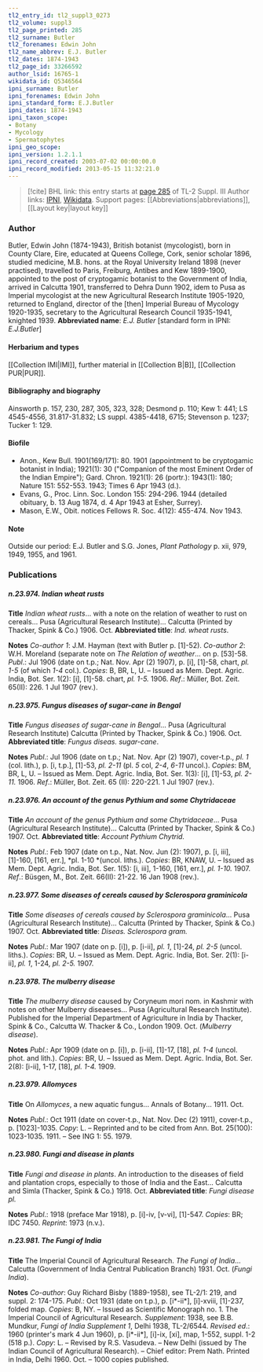 ```yaml
---
tl2_entry_id: tl2_suppl3_0273
tl2_volume: suppl3
tl2_page_printed: 285
tl2_surname: Butler
tl2_forenames: Edwin John
tl2_name_abbrev: E.J. Butler
tl2_dates: 1874-1943
tl2_page_id: 33266592
author_lsid: 16765-1
wikidata_id: Q5346564
ipni_surname: Butler
ipni_forenames: Edwin John
ipni_standard_form: E.J.Butler
ipni_dates: 1874-1943
ipni_taxon_scope: 
- Botany
- Mycology
- Spermatophytes
ipni_geo_scope: 
ipni_version: 1.2.1.1
ipni_record_created: 2003-07-02 00:00:00.0
ipni_record_modified: 2013-05-15 11:32:21.0
---
```


> [!cite] BHL link: this entry starts at [page 285](https://www.biodiversitylibrary.org/page/33266592) of TL-2 Suppl. III
> Author links: [IPNI](https://www.ipni.org/a/16765-1), [Wikidata](https://www.wikidata.org/wiki/Q5346564). Support pages: [[Abbreviations|abbreviations]], [[Layout key|layout key]]

### Author

Butler, Edwin John (1874-1943), British botanist (mycologist), born in County Clare, Eire, educated at Queens College, Cork, senior scholar 1896, studied medicine, M.B. hons. at the Royal University Ireland 1898 (never practised), travelled to Paris, Freiburg, Antibes and Kew 1899-1900, appointed to the post of cryptogamic botanist to the Government of India, arrived in Calcutta 1901, transferred to Dehra Dunn 1902, idem to Pusa as Imperial mycologist at the new Agricultural Research Institute 1905-1920, returned to England, director of the \[then\] Imperial Bureau of Mycology 1920-1935, secretary to the Agricultural Research Council 1935-1941, knighted 1939. 
**Abbreviated name**: *E.J. Butler* \[standard form in IPNI: *E.J.Butler*\]

#### Herbarium and types

[[Collection IMI|IMI]], further material in [[Collection B|B]], [[Collection PUR|PUR]].

#### Bibliography and biography

Ainsworth p. 157, 230, 287, 305, 323, 328; Desmond p. 110; Kew 1: 441; LS 4545-4556, 31.817-31.832; LS suppl. 4385-4418, 6715; Stevenson p. 1237; Tucker 1: 129.

#### Biofile

- Anon., Kew Bull. 1901(169/171): 80. 1901 (appointment to be cryptogamic botanist in India); 1921(1): 30 ("Companion of the most Eminent Order of the Indian Empire"); Gard. Chron. 1921(1): 26 (portr.): 1943(1): 180; Nature 151: 552-553. 1943; Times 6 Apr 1943 (d.).
- Evans, G., Proc. Linn. Soc. London 155: 294-296. 1944 (detailed obituary, b. 13 Aug 1874, d. 4 Apr 1943 at Esher, Surrey).
- Mason, E.W., Obit. notices Fellows R. Soc. 4(12): 455-474. Nov 1943.

#### Note

Outside our period: E.J. Butler and S.G. Jones, *Plant Pathology* p. xii, 979, 1949, 1955, and 1961.

### Publications

##### n.23.974. Indian wheat rusts

**Title**
*Indian wheat rusts*... with a note on the relation of weather to rust on cereals... Pusa (Agricultural Research Institute)... Calcutta (Printed by Thacker, Spink & Co.) 1906. Oct.
**Abbreviated title**: *Ind. wheat rusts*.

**Notes**
*Co-author 1*: J.M. Hayman (text with Butler p. \[1\]-52).
*Co-author 2*: W.H. Moreland (separate note on *The Relation of weather*... on p. \[53\]-58.
*Publ*.: Jul 1906 (date on t.p.; Nat. Nov. Apr (2) 1907), p. \[i\], \[1\]-58, chart, *pl. 1-5* (of which *1-4* col.). *Copies*: B, BR, L, U. – Issued as Mem. Dept. Agric. India, Bot. Ser. 1(2): \[i\], \[1\]-58. chart, *pl. 1-5.* 1906.
*Ref*.: Müller, Bot. Zeit. 65(II): 226. 1 Jul 1907 (rev.).

##### n.23.975. Fungus diseases of sugar-cane in Bengal

**Title**
*Fungus diseases of sugar-cane in Bengal*... Pusa (Agricultural Research Institute) Calcutta (Printed by Thacker, Spink & Co.) 1906. Oct.
**Abbreviated title**: *Fungus diseas. sugar-cane*.

**Notes**
*Publ*.: Jul 1906 (date on t.p.; Nat. Nov. Apr (2) 1907), cover-t.p., *pl. 1* (col. lith.), p. \[i, t.p.\], \[1\]-53, *pl. 2-11* (pl. *5* col, *2-4*, *6-11* uncol.). *Copies*: BM, BR, L, U. – Issued as Mem. Dept. Agric. India, Bot. Ser. 1(3): \[i\], \[1\]-53, *pl. 2-11.* 1906.
*Ref*.: Müller, Bot. Zeit. 65 (II): 220-221. 1 Jul 1907 (rev.).

##### n.23.976. An account of the genus Pythium and some Chytridaceae

**Title**
*An account of the genus Pythium and some Chytridaceae*... Pusa (Agricultural Research Institute)... Calcutta (Printed by Thacker, Spink & Co.) 1907. Oct.
**Abbreviated title**: *Account Pythium Chytrid.*

**Notes**
*Publ*.: Feb 1907 (date on t.p., Nat. Nov. Jun (2): 1907), p. \[i, iii\], \[1\]-160, \[161, err.\], *pl. 1-10 *(uncol. liths.). *Copies*: BR, KNAW, U. – Issued as Mem. Dept. Agric. India, Bot. Ser. 1(5): \[i, iii\], 1-160, \[161, err.\], *pl. 1-10.* 1907.
*Ref*.: Büsgen, M., Bot. Zeit. 66(II): 21-22. 16 Jan 1908 (rev.).

##### n.23.977. Some diseases of cereals caused by Sclerospora graminicola

**Title**
*Some diseases of cereals caused by Sclerospora graminicola*... Pusa (Agricultural Research Institute)... Calcutta (Printed by Thacker, Spink & Co.) 1907. Oct.
**Abbreviated title**: *Diseas. Sclerospora gram.*

**Notes**
*Publ*.: Mar 1907 (date on p. \[i\]), p. \[i-ii\], *pl. 1*, \[1\]-24, *pl. 2-5* (uncol. liths.). *Copies*: BR, U.  – Issued as Mem. Dept. Agric. India, Bot. Ser. 2(1): \[i-ii\], *pl. 1*, 1-24, *pl. 2-5.* 1907.

##### n.23.978. The mulberry disease

**Title**
*The mulberry disease* caused by Coryneum mori nom. in Kashmir with notes on other Mulberry diseaeses... Pusa (Agricultural Research Institute). Published for the Imperial Department of Agriculture in India by Thacker, Spink & Co., Calcutta W. Thacker & Co., London 1909. Oct. (*Mulberry disease*).

**Notes**
*Publ*.: Apr 1909 (date on p. \[i\]), p. \[i-ii\], \[1\]-17, \[18\], *pl. 1-4* (uncol. phot. and lith.). *Copies*: BR, U. – Issued as Mem. Dept. Agric. India, Bot. Ser. 2(8): \[i-ii\], 1-17, \[18\], *pl. 1-4.* 1909.

##### n.23.979. Allomyces

**Title**
On *Allomyces*, a new aquatic fungus... Annals of Botany... 1911. Oct.

**Notes**
*Publ*.: Oct 1911 (date on cover-t.p., Nat. Nov. Dec (2) 1911), cover-t.p., p. \[1023\]-1035.
*Copy*: L. – Reprinted and to be cited from Ann. Bot. 25(100): 1023-1035. 1911. – See ING 1: 55. 1979.

##### n.23.980. Fungi and disease in plants

**Title**
*Fungi and disease in plants*. An introduction to the diseases of field and plantation crops, especially to those of India and the East... Calcutta and Simla (Thacker, Spink & Co.) 1918. Oct.
**Abbreviated title**: *Fungi disease pl.*

**Notes**
*Publ*.: 1918 (preface Mar 1918), p. \[i\]-iv, \[v-vi\], \[1\]-547. *Copies*: BR; IDC 7450.
*Reprint*: 1973 (n.v.).

##### n.23.981. The Fungi of India

**Title**
The Imperial Council of Agricultural Research. *The Fungi of India*... Calcutta (Government of India Central Publication Branch) 1931. Oct. (*Fungi India*).

**Notes**
*Co-author*: Guy Richard Bisby (1889-1958), see TL-2/1: 219, and suppl. 2: 174-175.
*Publ*.: Oct 1931 (date on t.p.), p. \[i\*-ii\*\], \[i\]-xviii, \[1\]-237, folded map. *Copies*: B, NY. – Issued as Scientific Monograph no. 1. The Imperial Council of Agricultural Research.
*Supplement*: 1938, see B.B. Mundkur, *Fungi of India Supplement 1*, Delhi 1938, TL-2/6544.
*Revised ed*.: 1960 (printer's mark 4 Jun 1960), p. \[i\*-ii\*\], \[i\]-ix, \[xi\], map, 1-552, suppl. 1-2 (518 p.). *Copy*: L. – Revised by R.S. Vasudeva. – New Delhi (issued by The Indian Council of Agricultural Research). – Chief editor: Prem Nath. Printed in India, Delhi 1960. Oct. – 1000 copies published.

